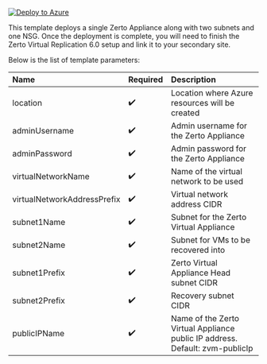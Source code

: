
[![Deploy to Azure](https://azuredeploy.net/deploybutton.png)](https://portal.azure.com/#create/Microsoft.Template/uri/https%3A%2F%2Fraw.githubusercontent.com%2Fpaulcradduck%2FAzure-Zerto%2Fmaster%2Fazuredeploy.json)

This template deploys a single Zerto Appliance along with two subnets and one NSG. Once the deployment is complete, you will need to finish the Zerto Virtual Replication 6.0 setup and link it to your secondary site.

Below is the list of template parameters:

| Name   | Required | Description |
|:--- |:--- |:---|
| location | :heavy_check_mark: | Location where Azure resources will be created |
| adminUsername | :heavy_check_mark: | Admin username for the Zerto Appliance |
| adminPassword | :heavy_check_mark: | Admin password for the Zerto Appliance |
| virtualNetworkName | :heavy_check_mark: | Name of the virtual network to be used |
| virtualNetworkAddressPrefix | :heavy_check_mark: | Virtual network address CIDR |
| subnet1Name | :heavy_check_mark: | Subnet for the Zerto Virtual Appliance |
| subnet2Name | :heavy_check_mark: | Subnet for VMs to be recovered into |
| subnet1Prefix |:heavy_check_mark: | Zerto Virtual Appliance Head subnet CIDR |
| subnet2Prefix |:heavy_check_mark: | Recovery subnet CIDR |
| publicIPName | :heavy_check_mark: | Name of the Zerto Virtual Appliance public IP address. Default: zvm-publicIp |



